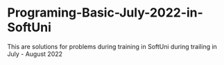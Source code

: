 # Programing-Basic-July-2022-in-SoftUni
This are solutions for problems during training in SoftUni during trailing in July - August 2022
